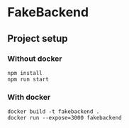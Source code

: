 # FakeBackend

## Project setup

### Without docker

```
npm install
npm run start
```

### With docker

```
docker build -t fakebackend .
docker run --expose=3000 fakebackend
```
